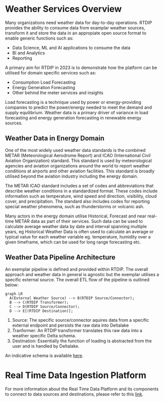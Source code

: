 
# Weather Services Overview

Many organizations need weather data for day-to-day operations. RTDIP provides the ability to consume data from examplar weather sources, transform it and store the data in an appropiate open source format to enable generic functions such as:

* Data Science, ML and AI applications to consume the data
* BI and Analytics
* Reporting

A primary aim for RTDIP in 2023 is to demonstrate how the platform can be utilised for domain specific services such as:

* Consumption Load Forecasting
* Energy Generation Forecasting
* Other behind the meter services and insights

Load forecasting is a technique used by power or energy-providing companies to predict the power/energy needed to meet the demand and supply equilibrium. Weather data is a primary driver of variance in load forecasting and energy generation forecasting in renewable energy sources. 


## Weather Data in Energy Domain

One of the most widely used weather data standards is the combined METAR (Meteorological Aerodrome Report) and ICAO (International Civil Aviation Organization) standard. This standard is used by meteorological agencies and aviation organizations around the world to report weather conditions at airports and other aviation facilities. This standard is broadly utilised beyond the aviation industry including the energy domain. 

The METAR ICAO standard includes a set of codes and abbreviations that describe weather conditions in a standardized format. These codes include information such as temperature, wind speed and direction, visibility, cloud cover, and precipitation. The standard also includes codes for reporting special weather phenomena, such as thunderstorms or volcanic ash.

Many actors in the energy domain utilise Historical, Forecast and near real-time METAR data as part of their services. Such data can be used to calculate average weather data by date and interval spanning multiple years, eg Historical Weather Data is often used to calculate an average or typical value for each weather variable eg. temperature, humidity over a given timeframe, which can be used for long range forecasting etc. 

## Weather Data Pipeline Architecture

An exemplar pipeline is defined and provided within RTDIP. The overall approach and weather data in general is agnostic but the exemplar utilises a specific external source. The overall ETL flow of the pipeline is outlined below:


``` mermaid
graph LR
  A(External Weather Source) --> B(RTDIP Source/Connector);
  B --> C(RTDIP Transformer);
  C --> D(RTDIP Source/Connector);
  D --> E[(RTDIP Destination)];
```


1. Source: The specific source/connector aquires data from a specific external endpoint and persists the raw data into Deltalake 
2. Tranformer:  An RTDIP transformer translates this raw data into a weather specific Delta schema.  
3. Destination: Essentially the function of loading is abstracted from the user and is handled by Deltalake. 

An indicative schema is available [here](data_model.md). 

# Real Time Data Ingestion Platform

For more information about the Real Time Data Platform and its components to connect to data sources and destinations, please refer to this [link](../../sdk/overview.md).

